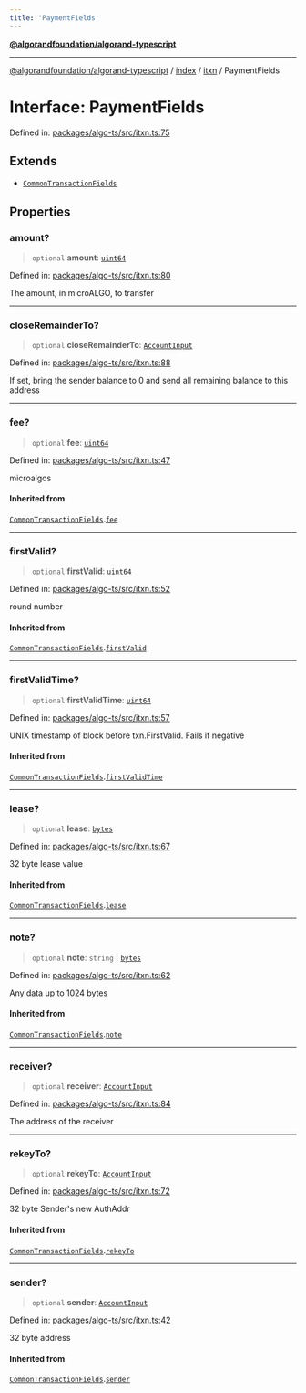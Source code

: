 ```yaml
---
title: 'PaymentFields'
---
```


[**@algorandfoundation/algorand-typescript**](../../../../README.md)

---

[@algorandfoundation/algorand-typescript](../../../../README.md) / [index](../../../README.md) / [itxn](../README.md) / PaymentFields

# Interface: PaymentFields

Defined in: [packages/algo-ts/src/itxn.ts:75](https://github.com/algorandfoundation/puya-ts/blob/main/packages/algo-ts/src/itxn.ts#L75)

## Extends

- [`CommonTransactionFields`](CommonTransactionFields.md)

## Properties

### amount?

> `optional` **amount**: [`uint64`](../../../type-aliases/uint64.md)

Defined in: [packages/algo-ts/src/itxn.ts:80](https://github.com/algorandfoundation/puya-ts/blob/main/packages/algo-ts/src/itxn.ts#L80)

The amount, in microALGO, to transfer

---

### closeRemainderTo?

> `optional` **closeRemainderTo**: [`AccountInput`](../../../-internal-/type-aliases/AccountInput.md)

Defined in: [packages/algo-ts/src/itxn.ts:88](https://github.com/algorandfoundation/puya-ts/blob/main/packages/algo-ts/src/itxn.ts#L88)

If set, bring the sender balance to 0 and send all remaining balance to this address

---

### fee?

> `optional` **fee**: [`uint64`](../../../type-aliases/uint64.md)

Defined in: [packages/algo-ts/src/itxn.ts:47](https://github.com/algorandfoundation/puya-ts/blob/main/packages/algo-ts/src/itxn.ts#L47)

microalgos

#### Inherited from

[`CommonTransactionFields`](CommonTransactionFields.md).[`fee`](CommonTransactionFields.md#fee)

---

### firstValid?

> `optional` **firstValid**: [`uint64`](../../../type-aliases/uint64.md)

Defined in: [packages/algo-ts/src/itxn.ts:52](https://github.com/algorandfoundation/puya-ts/blob/main/packages/algo-ts/src/itxn.ts#L52)

round number

#### Inherited from

[`CommonTransactionFields`](CommonTransactionFields.md).[`firstValid`](CommonTransactionFields.md#firstvalid)

---

### firstValidTime?

> `optional` **firstValidTime**: [`uint64`](../../../type-aliases/uint64.md)

Defined in: [packages/algo-ts/src/itxn.ts:57](https://github.com/algorandfoundation/puya-ts/blob/main/packages/algo-ts/src/itxn.ts#L57)

UNIX timestamp of block before txn.FirstValid. Fails if negative

#### Inherited from

[`CommonTransactionFields`](CommonTransactionFields.md).[`firstValidTime`](CommonTransactionFields.md#firstvalidtime)

---

### lease?

> `optional` **lease**: [`bytes`](../../../type-aliases/bytes.md)

Defined in: [packages/algo-ts/src/itxn.ts:67](https://github.com/algorandfoundation/puya-ts/blob/main/packages/algo-ts/src/itxn.ts#L67)

32 byte lease value

#### Inherited from

[`CommonTransactionFields`](CommonTransactionFields.md).[`lease`](CommonTransactionFields.md#lease)

---

### note?

> `optional` **note**: `string` \| [`bytes`](../../../type-aliases/bytes.md)

Defined in: [packages/algo-ts/src/itxn.ts:62](https://github.com/algorandfoundation/puya-ts/blob/main/packages/algo-ts/src/itxn.ts#L62)

Any data up to 1024 bytes

#### Inherited from

[`CommonTransactionFields`](CommonTransactionFields.md).[`note`](CommonTransactionFields.md#note)

---

### receiver?

> `optional` **receiver**: [`AccountInput`](../../../-internal-/type-aliases/AccountInput.md)

Defined in: [packages/algo-ts/src/itxn.ts:84](https://github.com/algorandfoundation/puya-ts/blob/main/packages/algo-ts/src/itxn.ts#L84)

The address of the receiver

---

### rekeyTo?

> `optional` **rekeyTo**: [`AccountInput`](../../../-internal-/type-aliases/AccountInput.md)

Defined in: [packages/algo-ts/src/itxn.ts:72](https://github.com/algorandfoundation/puya-ts/blob/main/packages/algo-ts/src/itxn.ts#L72)

32 byte Sender's new AuthAddr

#### Inherited from

[`CommonTransactionFields`](CommonTransactionFields.md).[`rekeyTo`](CommonTransactionFields.md#rekeyto)

---

### sender?

> `optional` **sender**: [`AccountInput`](../../../-internal-/type-aliases/AccountInput.md)

Defined in: [packages/algo-ts/src/itxn.ts:42](https://github.com/algorandfoundation/puya-ts/blob/main/packages/algo-ts/src/itxn.ts#L42)

32 byte address

#### Inherited from

[`CommonTransactionFields`](CommonTransactionFields.md).[`sender`](CommonTransactionFields.md#sender)
